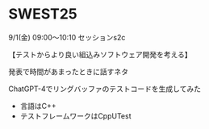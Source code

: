 # SWEST25 
9/1(金) 09:00〜10:10 セッションs2c

【テストからより良い組込みソフトウェア開発を考える】

発表で時間があまったときに話すネタ

ChatGPT-4でリングバッファのテストコードを生成してみた

* 言語はC++
* テストフレームワークはCppUTest
